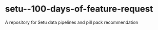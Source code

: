# setu--100-days-of-feature-request
A repository for Setu data pipelines and pill pack recommendation
